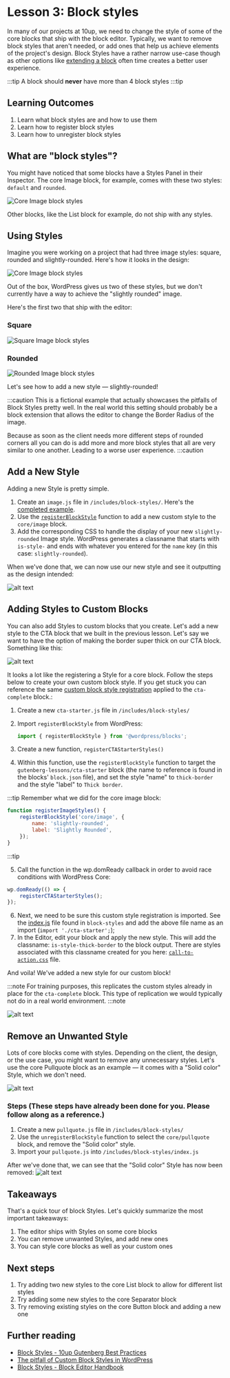 # Lesson 3: Block styles

In many of our projects at 10up, we need to change the style of some of the core blocks that ship with the block editor. Typically, we want to remove block styles that aren't needed, or add ones that help us achieve elements of the project's design. Block Styles have a rather narrow use-case though as other options like [extending a block](/reference/Blocks/block-extensions) often time creates a better user experience.

:::tip
A block should **never** have more than 4 block styles
:::tip

## Learning Outcomes

1. Learn what block styles are and how to use them
2. Learn how to register block styles
3. Learn how to unregister block styles

## What are "block styles"?

You might have noticed that some blocks have a Styles Panel in their Inspector. The core Image block, for example, comes with these two styles: `default` and `rounded`.

![Core Image block styles](../static/img/image-block-block-styles.png )

Other blocks, like the List block for example, do not ship with any styles.

## Using Styles

Imagine you were working on a project that had three image styles: square, rounded and slightly-rounded. Here's how it looks in the design:

![Core Image block styles](../static/img/core-image-variations.jpg "Core Image block styles")

 Out of the box, WordPress gives us two of these styles, but we don't currently have a way to achieve the "slightly rounded" image.

Here's the first two that ship with the editor:

### Square

![Square Image block styles](../static/img/core-image-square.png "Square Image block styles")

### Rounded

![Rounded Image block styles](../static/img/core-image-rounded.png "Rounded Image block styles")

Let's see how to add a new style — slightly-rounded!

:::caution
This is a fictional example that actually showcases the pitfalls of Block Styles pretty well. In the real world this setting should probably be a block extension that allows the editor to change the Border Radius of the image.

Because as soon as the client needs more different steps of rounded corners all you can do is add more and more block styles that all are very similar to one another. Leading to a worse user experience.
:::caution

## Add a New Style

Adding a new Style is pretty simple.

1. Create an `image.js` file in `/includes/block-styles/`. Here's the [completed example](https://gitlab.10up.com/exercises/gutenberg-lessons/-/blob/trunk/themes/10up-theme/includes/block-styles/image.js).
2. Use the [`registerBlockStyle`](https://developer.wordpress.org/block-editor/reference-guides/block-api/block-styles/) function to add a new custom style to the `core/image` block.
3. Add the corresponding CSS to handle the display of your new `slightly-rounded` Image style. WordPress generates a classname that starts with `is-style-` and ends with whatever you entered for the `name` key (in this case: `slightly-rounded`).

When we've done that, we can now use our new style and see it outputting as the design intended:

![alt text](../static/img/core-image-slightly-rounded.png "Slightly Rounded Image block style")

## Adding Styles to Custom Blocks

You can also add Styles to custom blocks that you create. Let's add a new style to the CTA block that we built in the previous lesson. Let's say we want to have the option of making the border super thick on our CTA block. Something like this:

![alt text](../static/img/cta-block-style.png "Slightly Rounded Image block style")

It looks a lot like the registering a Style for a core block. Follow the steps below to create your own custom block style. If you get stuck you can reference the same [custom block style registration](https://gitlab.10up.com/exercises/gutenberg-lessons/-/blob/trunk/themes/10up-theme/includes/block-styles/cta.js) applied to the `cta-complete` block.:

1. Create a new `cta-starter.js` file in `/includes/block-styles/`
2. Import `registerBlockStyle` from WordPress:

   ```js
   import { registerBlockStyle } from '@wordpress/blocks';
   ```

3. Create a new function, `registerCTAStarterStyles()`
4. Within this function, use the `registerBlockStyle` function to target the `gutenberg-lessons/cta-starter` block (the name to reference is found in the blocks' `block.json` file), and set the style "name" to `thick-border` and the style "label" to `Thick border`.

:::tip
Remember what we did for the core image block:

```js
function registerImageStyles() {
	registerBlockStyle('core/image', {
		name: 'slightly-rounded',
		label: 'Slightly Rounded',
	});
}
```

:::tip

5. Call the function in the wp.domReady callback in order to avoid race conditions with WordPress Core:

```js
wp.domReady(() => {
	registerCTAStarterStyles();
});
```

6. Next, we need to be sure this custom style registration is imported. See the [index.js](https://gitlab.10up.com/exercises/gutenberg-lessons/-/blob/trunk/themes/10up-theme/includes/block-styles/index.js) file found in `block-styles` and add the above file name as an import (`import './cta-starter';`);
7. In the Editor, edit your block and apply the new style. This will add the classname: `is-style-thick-border` to the block output. There are styles associated with this classname created for you here: [`call-to-action.css`](https://gitlab.10up.com/exercises/gutenberg-lessons/-/blob/trunk/themes/10up-theme/assets/css/frontend/components/blocks/call-to-action.css) file.

And voila! We've added a new style for our custom block!

:::note
For training purposes, this replicates the custom styles already in place for the `cta-complete` block. This type of replication we would typically not do in a real world environment.
:::note

![alt text](../static/img/cta-block-thick-border.png "Thick border CTA style")

## Remove an Unwanted Style

Lots of core blocks come with styles. Depending on the client, the design, or the use case, you might want to remove any unnecessary styles. Let's use the core Pullquote block as an example — it comes with a "Solid color" Style, which we don't need.

![alt text](../static/img/pullquote-core-block-style.png "Slightly Rounded Image block style")

### Steps (These steps have already been done for you. Please follow along as a reference.)

1. Create a new `pullquote.js` file in `/includes/block-styles/`
2. Use the `unregisterBlockStyle` function to select the `core/pullquote` block, and remove the "Solid color" style.
3. Import your `pullquote.js` into `/includes/block-styles/index.js`

After we've done that, we can see that the "Solid color" Style has now been removed:
![alt text](../static/img/pullquote-core-block-style-removed.png "Pullquote block with style removed")

## Takeaways

That's a quick tour of block Styles. Let's quickly summarize the most important takeaways:

1. The editor ships with Styles on some core blocks
2. You can remove unwanted Styles, and add new ones
3. You can style core blocks as well as your custom ones

## Next steps

1. Try adding two new styles to the core List block to allow for different list styles
2. Try adding some new styles to the core Separator block
3. Try removing existing styles on the core Button block and adding a new one

## Further reading

* [Block Styles - 10up Gutenberg Best Practices](/reference/Blocks/block-styles)
* [The pitfall of Custom Block Styles in WordPress](/guides/pitfals-style-api)
* [Block Styles - Block Editor Handbook](https://developer.wordpress.org/block-editor/reference-guides/block-api/block-styles/)

